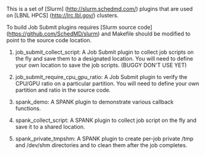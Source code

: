 This is a set of [Slurm] (http://slurm.schedmd.com/) plugins that are used on [LBNL HPCS] (http://lrc.lbl.gov/) clusters.

To build Job Submit plugins requires [Slurm source code] (https://github.com/SchedMD/slurm) and Makefile should be modified to point to the source code location.

1. job_submit_collect_script: A Job Submit plugin to collect job scripts on the fly and save them to a designated location. You will need to define your own location to save the job scripts.  (BUGGY DON'T USE YET)

2. job_submit_require_cpu_gpu_ratio: A Job Submit plugin to verify the CPU/GPU ratio on a particular partition. You will need to define your own partition and ratio in the source code.

3. spank_demo: A SPANK plugin to demonstrate various callback functions.

4. spank_collect_script: A SPANK plugin to collect job script on the fly and save it to a shared location.

5. spank_private_tmpshm: A SPANK plugin to create per-job private /tmp and /dev/shm directories and to clean them after the job completes.

